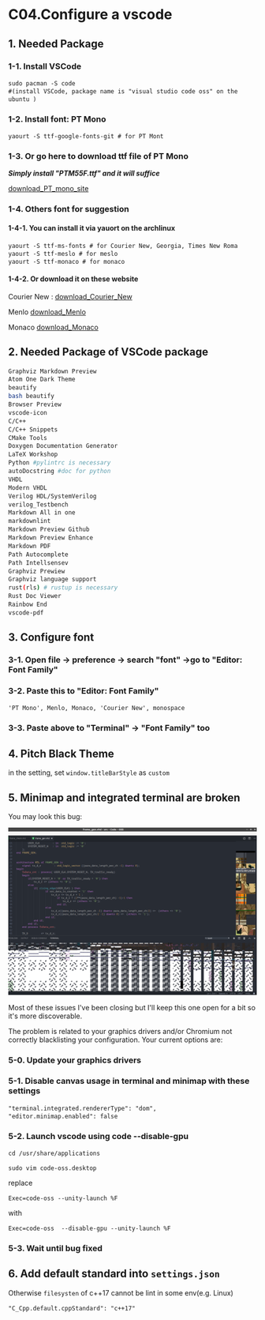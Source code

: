 # C04.Configure a vscode

## 1. Needed Package

### 1-1. Install VSCode

```text
sudo pacman -S code
#(install VSCode, package name is "visual studio code oss" on the ubuntu )
```

### 1-2. Install font: PT Mono

```text
yaourt -S ttf-google-fonts-git # for PT Mont
```

### 1-3. Or go here to download ttf file of PT Mono

_**Simply install "PTM55F.ttf" and it will suffice**_

[download_PT_mono_site](https://www.wfonts.com/font/pt-mono)

### 1-4. Others font for suggestion

#### 1-4-1. You can install it via yauort on the archlinux

```text
yaourt -S ttf-ms-fonts # for Courier New, Georgia, Times New Roma
yaourt -S ttf-meslo # for meslo
yaourt -S ttf-monaco # for monaco
```

#### 1-4-2. Or download it on these website

Courier New :
[download_Courier_New](https://fontzone.net/font-download/courier-new)

Menlo
[download_Menlo](https://www.cufonfonts.com/font/menlo)

Monaco
[download_Monaco](https://www.fontpalace.com/font-download/Monaco)

## 2.  Needed Package of VSCode package

```bash
Graphviz Markdown Preview
Atom One Dark Theme
beautify
bash beautify
Browser Preview
vscode-icon
C/C++ 
C/C++ Snippets
CMake Tools
Doxygen Documentation Generator
LaTeX Workshop
Python #pylintrc is necessary
autoDocstring #doc for python
VHDL
Modern VHDL
Verilog HDL/SystemVerilog
verilog_Testbench
Markdown All in one
markdownlint
Markdown Preview Github
Markdown Preview Enhance
Markdown PDF
Path Autocomplete
Path Intellsensev
Graphviz Prewiew
Graphviz language support
rust(rls) # rustup is necessary
Rust Doc Viewer
Rainbow End
vscode-pdf
```

## 3. Configure font

### 3-1. Open file -&gt; preference -&gt; search "font" -&gt;go to "Editor: Font Family"

### 3-2. Paste this to "Editor: Font Family"

```text
'PT Mono', Menlo, Monaco, 'Courier New', monospace
```

### 3-3.  Paste above to "Terminal" -&gt; "Font Family" too

## 4. Pitch Black Theme

in the setting, set `window.titleBarStyle` as `custom`

## 5. Minimap and integrated terminal are broken

You may look this bug:

![mini_map_bug_pic](image/bug_code_linux.png)

Most of these issues I've been closing but I'll keep this one open for a bit so it's more discoverable.

The problem is related to your graphics drivers and/or Chromium not correctly blacklisting your configuration. Your current options are:

### 5-0. Update your graphics drivers

### 5-1. Disable canvas usage in terminal and minimap with these settings

```text
"terminal.integrated.rendererType": "dom",
"editor.minimap.enabled": false
```

### 5-2. Launch vscode using code --disable-gpu

```text
cd /usr/share/applications
```

```text
sudo vim code-oss.desktop
```

replace

```text
Exec=code-oss --unity-launch %F
```

with

```text
Exec=code-oss  --disable-gpu --unity-launch %F
```

### 5-3. Wait until bug fixed

## 6. Add default standard into `settings.json`

Otherwise `filesysten` of c++17 cannot be lint in some env(e.g. Linux)

```
"C_Cpp.default.cppStandard": "c++17"
```
